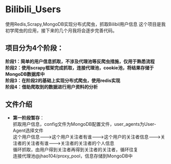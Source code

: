 # Bilibili_Users
使用Redis,Scrapy,MongoDB实现分布式爬虫，抓取Bilibil用户信息
这个项目是我初学爬虫的应用，接下来的几个月我将会逐步完善代码。
## 项目分为4个阶段：
**阶段1：简单的用户信息抓取，不涉及代理池等反爬虫措施，仅用于熟悉流程 \
阶段2：使用scrapy框架完成抓取，连接代理池，cookie池，将结果存储于MongoDB数据库中 \
阶段3：在阶段2的基础上实现分布式爬虫，使用redis实现 \
阶段4：借助爬取到的数据进行用户资料的分析** 
## 文件介绍
* **第一阶段暂存**： \
抓取用户信息，config文件为MongoDB配置文件，user_agents为User-Agent选择文件 \
这个用户信息———>这个用户关注者有谁———>这个用户的关注者信息———>关注者的关注者有谁———>关注者的关注者的个人信息 \
循环抓取，由用户得到关注者再得到关注者的关注者，循环往复 \
连接代理池@jhao104/proxy_pool，信息存储到MongoDB中 
